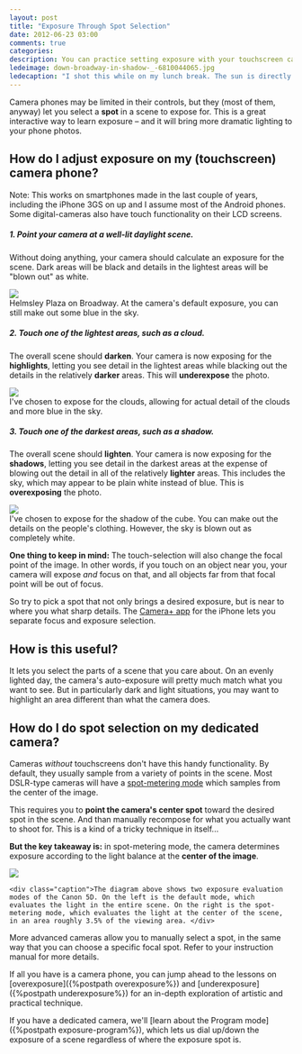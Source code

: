```yaml
---
layout: post
title: "Exposure Through Spot Selection"
date: 2012-06-23 03:00
comments: true
categories: 
description: You can practice setting exposure with your touchscreen camera phone
ledeimage: down-broadway-in-shadow-_-6810044065.jpg
ledecaption: "I shot this while on my lunch break. The sun is directly overhead and the tight row of skyscrapers along Broadway near Wall Street creates a focused chasm of light. Here, I've selected the sky as the exposure spot, which is why there is detail in the bright sky and everything else is just shadow"
---
```


Camera phones may be limited in their controls, but they (most of them, anyway) let you select a **spot** in a scene to expose for. This is a great interactive way to learn exposure &ndash; and it will bring more dramatic lighting to your phone photos.

<!--more-->


## How do I adjust exposure on my (touchscreen) camera phone?

Note: This works on smartphones made in the last couple of years, including the iPhone 3GS on up and I assume most of the Android phones. Some digital-cameras also have touch functionality on their LCD screens.


##### 1. Point your camera at a well-lit daylight scene.
Without doing anything, your camera should calculate an exposure for the scene. Dark areas will be black and details in the lightest areas will be "blown out" as white. 

<div class="imgwrap medium">
	<img src="{{site.graphics_dir}}/cube-plaza-middle.jpg">
	<div class="caption">Helmsley Plaza on Broadway. At the camera's default exposure, you can still make out some blue in the sky.</div>
</div>


##### 2. Touch one of the lightest areas, such as a cloud. 
The overall scene should **darken**. Your camera is now exposing for the **highlights**, letting you see detail in the lightest areas while blacking out the details in the relatively **darker** areas. This will **underexpose** the photo.

<div class="imgwrap medium">
	<img src="{{site.graphics_dir}}/cube-plaza-under.jpg">
	<div class="caption">I've chosen to expose for the clouds, allowing for actual detail of the clouds and more blue in the sky.</div>
</div>


##### 3. Touch one of the darkest areas, such as a shadow. 
The overall scene should **lighten**. Your camera is now exposing for the **shadows**, letting you see detail in the darkest areas at the expense of blowing out the detail in all of the relatively **lighter** areas. This includes the sky, which may appear to be plain white instead of blue. This is **overexposing** the photo.

<div class="imgwrap medium">
	<img src="{{site.graphics_dir}}/cube-plaza-over.jpg">
	<div class="caption">I've chosen to expose for the shadow of the cube. You can make out the details on the people's clothing. However, the sky is blown out as completely white.</div>
	
</div>


**One thing to keep in mind:** The touch-selection will also change the focal point of the image. In other words, if you touch on an object near you, your camera will expose *and* focus on that, and all objects far from that focal point will be out of focus. 

So try to pick a spot that not only brings a desired exposure, but is near to where you what sharp details. The [Camera+ app](http://campl.us/ "Camera+ ...the ultimate photo app") for the iPhone lets you separate focus and exposure selection. 


## How is this useful?
It lets you select the parts of a scene that you care about. On an evenly lighted day, the camera's auto-exposure will pretty much match what you want to see. But in particularly dark and light situations, you may want to highlight an area different than what the camera does.


## How do I do spot selection on my dedicated camera?
Cameras *without* touchscreens don't have this handy functionality. By default, they usually sample from a variety of points in the scene. Most DSLR-type cameras will have a [spot-metering mode](http://en.wikipedia.org/wiki/Metering_mode) which samples from the center of the image. 

This requires you to **point the camera's center spot** toward the desired spot in the scene. And than manually recompose for what you actually want to shoot for. This is a kind of a tricky technique in itself...

**But the key takeaway is:** in spot-metering mode, the camera determines exposure according to the light balance at the **center of the image**.

<div class="imgwrap medium">
	<img src="{{site.graphics_dir}}/canon-5d-metering.png">
	
	<div class="caption">The diagram above shows two exposure evaluation modes of the Canon 5D. On the left is the default mode, which evaluates the light in the entire scene. On the right is the spot-metering mode, which evaluates the light at the center of the scene, in an area roughly 3.5% of the viewing area. </div>
</div>

More advanced cameras allow you to manually select a spot, in the same way that you can choose a specific focal spot. Refer to your instruction manual for more details.

If all you have is a camera phone, you can jump ahead to the lessons on [overexposure]({%postpath overexposure%}) and [underexposure]({%postpath underexposure%}) for an in-depth exploration of artistic and practical technique.

If you have a dedicated camera, we'll [learn about the Program mode]({%postpath exposure-program%}), which lets us dial up/down the exposure of a scene regardless of where the exposure spot is.



